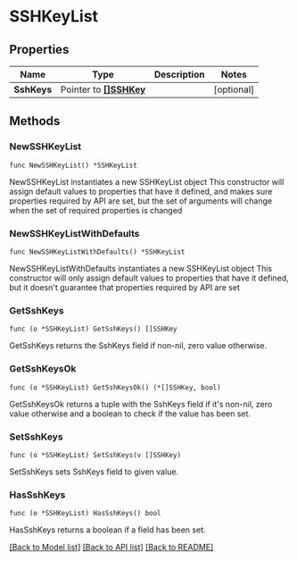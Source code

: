 # SSHKeyList

## Properties

Name | Type | Description | Notes
------------ | ------------- | ------------- | -------------
**SshKeys** | Pointer to [**[]SSHKey**](SSHKey.md) |  | [optional] 

## Methods

### NewSSHKeyList

`func NewSSHKeyList() *SSHKeyList`

NewSSHKeyList instantiates a new SSHKeyList object
This constructor will assign default values to properties that have it defined,
and makes sure properties required by API are set, but the set of arguments
will change when the set of required properties is changed

### NewSSHKeyListWithDefaults

`func NewSSHKeyListWithDefaults() *SSHKeyList`

NewSSHKeyListWithDefaults instantiates a new SSHKeyList object
This constructor will only assign default values to properties that have it defined,
but it doesn't guarantee that properties required by API are set

### GetSshKeys

`func (o *SSHKeyList) GetSshKeys() []SSHKey`

GetSshKeys returns the SshKeys field if non-nil, zero value otherwise.

### GetSshKeysOk

`func (o *SSHKeyList) GetSshKeysOk() (*[]SSHKey, bool)`

GetSshKeysOk returns a tuple with the SshKeys field if it's non-nil, zero value otherwise
and a boolean to check if the value has been set.

### SetSshKeys

`func (o *SSHKeyList) SetSshKeys(v []SSHKey)`

SetSshKeys sets SshKeys field to given value.

### HasSshKeys

`func (o *SSHKeyList) HasSshKeys() bool`

HasSshKeys returns a boolean if a field has been set.


[[Back to Model list]](../README.md#documentation-for-models) [[Back to API list]](../README.md#documentation-for-api-endpoints) [[Back to README]](../README.md)


